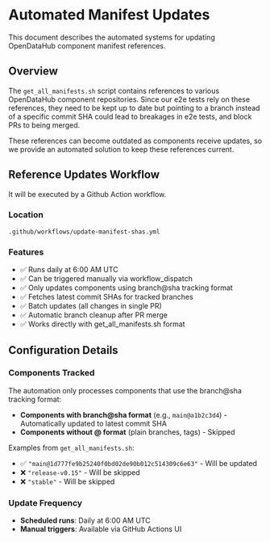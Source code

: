 # Automated Manifest Updates

This document describes the automated systems for updating OpenDataHub component manifest references.

## Overview

The `get_all_manifests.sh` script contains references to various OpenDataHub component repositories.
Since our e2e tests rely on these references, they need to be kept up to date but pointing to a branch instead of a specific commit SHA could lead to breakages in e2e tests, and block PRs to being merged.

These references can become outdated as components receive updates, so we provide an automated solution to keep these references current.

## Reference Updates Workflow

It will be executed by a Github Action workflow.

### Location

`.github/workflows/update-manifest-shas.yml`

### Features

- ✅ Runs daily at 6:00 AM UTC
- ✅ Can be triggered manually via workflow_dispatch
- ✅ Only updates components using branch@sha tracking format
- ✅ Fetches latest commit SHAs for tracked branches
- ✅ Batch updates (all changes in single PR)
- ✅ Automatic branch cleanup after PR merge
- ✅ Works directly with get_all_manifests.sh format

## Configuration Details

### Components Tracked

The automation only processes components that use the branch@sha tracking format:

- **Components with branch@sha format** (e.g., `main@a1b2c3d4`) - Automatically updated to latest commit SHA
- **Components without @ format** (plain branches, tags) - Skipped

Examples from `get_all_manifests.sh`:

- ✅ `"main@1d777fe9b25240f0bd02de90b012c514309c6e63"` - Will be updated
- ❌ `"release-v0.15"` - Will be skipped  
- ❌ `"stable"` - Will be skipped

### Update Frequency

- **Scheduled runs**: Daily at 6:00 AM UTC
- **Manual triggers**: Available via GitHub Actions UI
